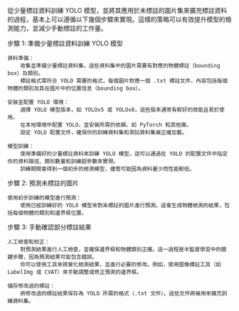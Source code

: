 從少量標註資料訓練 YOLO 模型，並將其應用於未標註的圖片集來擴充標註資料的過程，基本上可以遵循以下幾個步驟來實現。這樣的策略可以有效提升模型的檢測能力，並減少手動標註的工作量。

步驟 1: 準備少量標註資料訓練 YOLO 模型

    資料準備：
        收集並準備少量標註資料集，這些資料集中的圖片需要有對應的物體標註（bounding box）及類別。
        標註格式需符合 YOLO 需要的格式，每個圖片對應一個 .txt 標註文件，內容包括每個物體的類別及其在圖片中的位置信息（bounding box）。

    安裝並配置 YOLO 環境：
        選擇 YOLO 模型版本，如 YOLOv5 或 YOLOv8，這些版本通常有較好的效能且易於使用。
        在本地環境中配置 YOLO，並安裝所需的依賴，如 PyTorch 和其他庫。
        設定 YOLO 配置文件，確保你的訓練資料集和測試資料集被正確加載。

    模型訓練：
        使用準備好的少量標註資料來訓練 YOLO 模型。這可以通過在 YOLO 的配置文件中指定你的資料路徑、類別數量和訓練超參數來實現。
        訓練期間會得到一個初步的檢測模型，儘管可能因為資料量少而性能較低。

        
步驟 2: 預測未標註的圖片

    使用初步訓練的模型進行預測：
        使用已經訓練好的 YOLO 模型來對未標註的圖片進行預測。這會生成物體檢測的結果，包括每個物體的類別和邊界框位置。

步驟 3: 手動確認部分標註結果

    人工檢查和校正：
        對預測結果進行人工檢查，並確保邊界框和物體類別正確。這一過程是半監督學習中的關鍵步驟，因為預測結果可能包含錯誤。
        你可以使用工具來視覺化檢測結果，並進行必要的修改。例如，使用圖像標註工具（如 LabelImg 或 CVAT）來手動調整或修正預測的邊界框。

    儲存修改過的標註：
        將修改過的標註結果保存為 YOLO 所需的格式（.txt 文件）。這些文件將被用來擴充訓練資料集。
